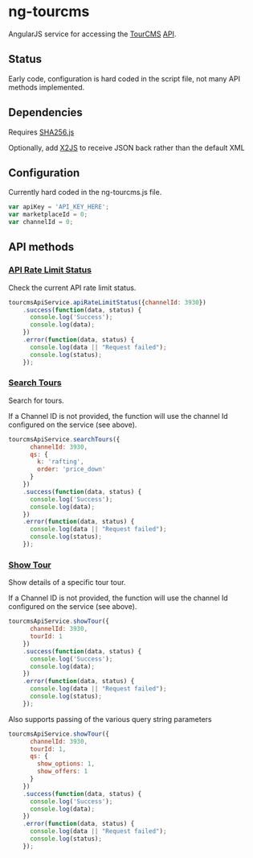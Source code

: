 # ng-tourcms

AngularJS service for accessing the [TourCMS](http://www.tourcms.com) [API](http://www.tourcms.com/support/api/mp/).

## Status

Early code, configuration is hard coded in the script file, not many API methods implemented.

## Dependencies

Requires [SHA256.js](http://pajhome.org.uk/crypt/md5/sha256.html)

Optionally, add [X2JS](http://code.google.com/p/x2js/) to receive JSON back rather than the default XML

## Configuration

Currently hard coded in the ng-tourcms.js file.

```js
var apiKey = 'API_KEY_HERE';
var marketplaceId = 0;
var channelId = 0;
```

## API methods

### [API Rate Limit Status](http://www.tourcms.com/support/api/mp/rate_limit_status.php)
Check the current API rate limit status.
```js
tourcmsApiService.apiRateLimitStatus({channelId: 3930})
    .success(function(data, status) {
      console.log('Success');
      console.log(data);
    })
    .error(function(data, status) {
      console.log(data || "Request failed");
      console.log(status);
    });
```

### [Search Tours](http://www.tourcms.com/support/api/mp/tour_search.php)
Search for tours.

If a Channel ID is not provided, the function will use the channel Id
 configured on the service (see above).
```js
tourcmsApiService.searchTours({
      channelId: 3930,
      qs: {
        k: 'rafting',
        order: 'price_down'
      }
    })
    .success(function(data, status) {
      console.log('Success');
      console.log(data);
    })
    .error(function(data, status) {
      console.log(data || "Request failed");
      console.log(status);
    });
```

### [Show Tour](http://www.tourcms.com/support/api/mp/tour_show.php)
Show details of a specific tour tour.

If a Channel ID is not provided, the function will use the channel Id
 configured on the service (see above).
```js
tourcmsApiService.showTour({
      channelId: 3930,
      tourId: 1
    })
    .success(function(data, status) {
      console.log('Success');
      console.log(data);
    })
    .error(function(data, status) {
      console.log(data || "Request failed");
      console.log(status);
    });
```
Also supports passing of the various query string parameters
```js
tourcmsApiService.showTour({
      channelId: 3930,
      tourId: 1,
      qs: {
        show_options: 1,
        show_offers: 1
      }
    })
    .success(function(data, status) {
      console.log('Success');
      console.log(data);
    })
    .error(function(data, status) {
      console.log(data || "Request failed");
      console.log(status);
    });
```
